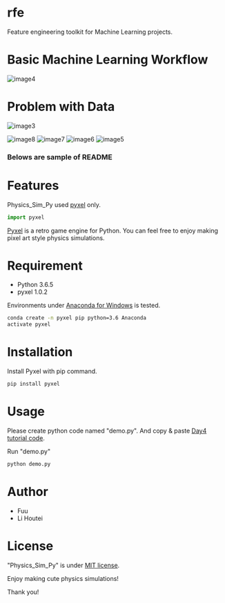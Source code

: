 # rfe
Feature engineering toolkit for Machine Learning projects.


# Basic Machine Learning Workflow
![image4](https://user-images.githubusercontent.com/78530659/137844101-5bb5cc97-ac65-40ce-9f67-5b678256226e.png)


# Problem with Data
![image3](https://user-images.githubusercontent.com/78530659/137844103-b8634012-9e9c-4d39-8a90-9448aed995ba.png)


![image8](https://user-images.githubusercontent.com/78530659/137844091-796ff5a9-7e4e-4e4c-a4b3-e77aaaf3ea94.png)
![image7](https://user-images.githubusercontent.com/78530659/137844095-c6eb0995-358d-436c-83d5-1e7bbed9501e.png)
![image6](https://user-images.githubusercontent.com/78530659/137844097-36d389b0-7b2e-4afb-877d-80403311ce25.png)
![image5](https://user-images.githubusercontent.com/78530659/137844098-de35c2d0-fea7-4460-89fc-16e88e822bc2.png)






### Belows are sample of README


# Features

Physics_Sim_Py used [pyxel](https://github.com/kitao/pyxel) only.

```python
import pyxel
```
[Pyxel](https://github.com/kitao/pyxel) is a retro game engine for Python.
You can feel free to enjoy making pixel art style physics simulations.

# Requirement

* Python 3.6.5
* pyxel 1.0.2

Environments under [Anaconda for Windows](https://www.anaconda.com/distribution/) is tested.

```bash
conda create -n pyxel pip python=3.6 Anaconda
activate pyxel
```

# Installation

Install Pyxel with pip command.

```bash
pip install pyxel
```

# Usage

Please create python code named "demo.py".
And copy &amp; paste [Day4 tutorial code](https://cpp-learning.com/pyxel_physical_sim4/).

Run "demo.py"

```bash
python demo.py
```


# Author

* Fuu
* Li Houtei

# License

"Physics_Sim_Py" is under [MIT license](https://en.wikipedia.org/wiki/MIT_License).

Enjoy making cute physics simulations!

Thank you!
